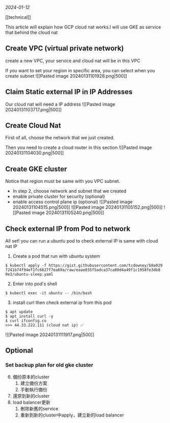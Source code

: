 *2024-01-12*

[[technical]]

This article will explain how GCP cloud nat works.I will use GKE as service that behind the cloud nat
## Create VPC (virtual private network)
create a new VPC, your service and cloud nat will be in this VPC

If you want to set your region in specific area, you can select when you create subnet
![[Pasted image 20240131101928.png|500]]
## Claim Static external IP in IP Addresses
Our cloud nat will need a IP address
![[Pasted image 20240131103717.png|500]]

## Create Cloud Nat
First of all, choose the network that we just created.

Then you need to create a cloud router in this section
![[Pasted image 20240131104030.png|500]]
## Create GKE cluster
Notice that region must be same with you VPC subnet.
- In step 2, choose network and subnet that we created
- enable private cluster for security (optional)
- enable access control plane ip (optional)
![[Pasted image 20240131104515.png|500]]
![[Pasted image 20240131105152.png|500]]
![[Pasted image 20240131105240.png|500]]

## Check external IP from Pod to network
All set! you can run a ubuntu pod to check external IP is same with cloud nat IP
1. Create a pod that run with ubuntu system
```shell
$ kubectl apply -f https://gist.githubusercontent.com/tcdowney/b8a029
7241b74f94ef1fc6627f7ea69a/raw/eaae035f5adca37ca00d4a49f1c1958fe3db8
9e3/ubuntu-sleep.yaml
```
2. Enter into pod's shell
```shell
$ kubectl exec -it ubuntu -- /bin/bash
```
3. install curl then check external ip from this pod 
```shell
$ apt update
$ apt install curl -y
$ curl ifconfig.co
>>> 44.33.222.111 (cloud nat ip) ✅
```
![[Pasted image 20240131111917.png|500]]
## Optional
### Set backup plan for old gke cluster
6. 備份原本的cluster
	1. 建立備份方案
	2. 手動執行備份
7. 還原到新的cluster
8. load balancer更新
	1. 刪除新舊的service
	2. 重新到新的cluster中apply，建立新的load balancer


